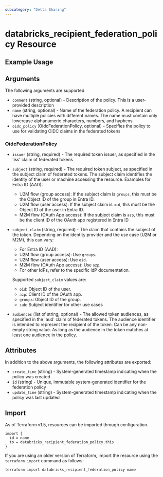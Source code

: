 ```yaml
---
subcategory: "Delta Sharing"
---
```

# databricks_recipient_federation_policy Resource


## Example Usage


## Arguments
The following arguments are supported:
* `comment` (string, optional) - Description of the policy. This is a user-provided description
* `name` (string, optional) - Name of the federation policy. A recipient can have multiple policies with different names.
  The name must contain only lowercase alphanumeric characters, numbers, and hyphens
* `oidc_policy` (OidcFederationPolicy, optional) - Specifies the policy to use for validating OIDC claims in the federated tokens

### OidcFederationPolicy
* `issuer` (string, required) - The required token issuer, as specified in the 'iss' claim of federated tokens
* `subject` (string, required) - The required token subject, as specified in the subject claim of federated tokens.
  The subject claim identifies the identity of the user or machine accessing the resource.
  Examples for Entra ID (AAD):
  - U2M flow (group access): If the subject claim is `groups`, this must be the Object ID of the group in Entra ID.
  - U2M flow (user access): If the subject claim is `oid`, this must be the Object ID of the user in Entra ID.
  - M2M flow (OAuth App access): If the subject claim is `azp`, this must be the client ID of the OAuth app registered in Entra ID
* `subject_claim` (string, required) - The claim that contains the subject of the token.
  Depending on the identity provider and the use case (U2M or M2M), this can vary:
  - For Entra ID (AAD):
  * U2M flow (group access): Use `groups`.
  * U2M flow (user access): Use `oid`.
  * M2M flow (OAuth App access): Use `azp`.
  - For other IdPs, refer to the specific IdP documentation.

  Supported `subject_claim` values are:
  - `oid`: Object ID of the user.
  - `azp`: Client ID of the OAuth app.
  - `groups`: Object ID of the group.
  - `sub`: Subject identifier for other use cases
* `audiences` (list of string, optional) - The allowed token audiences, as specified in the 'aud' claim of federated tokens.
  The audience identifier is intended to represent the recipient of the token.
  Can be any non-empty string value. As long as the audience in the token matches at least one audience in the policy,

## Attributes
In addition to the above arguments, the following attributes are exported:
* `create_time` (string) - System-generated timestamp indicating when the policy was created
* `id` (string) - Unique, immutable system-generated identifier for the federation policy
* `update_time` (string) - System-generated timestamp indicating when the policy was last updated

## Import
As of Terraform v1.5, resources can be imported through configuration.
```hcl
import {
  id = name
  to = databricks_recipient_federation_policy.this
}
```

If you are using an older version of Terraform, import the resource using the `terraform import` command as follows:
```sh
terraform import databricks_recipient_federation_policy name
```
